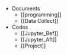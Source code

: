 - Documents
	- [[programming]]
	- [[Data Collect]]
- Codes
	- [[Jupyter_Bef]]
	- [[Jupyter_Aft]]
	- [[Project]]